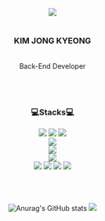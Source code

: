 <div align = "center">
<img src="https://capsule-render.vercel.app/api?type=waving&color=5882FA&height=150&section=header&text=&fontSize=0" />
</div>

<div align = "center">
  <br>
  <h3>KIM JONG KYEONG</h3>
   <br>
  Back-End Developer
   <br>
   <br>
   <br>
   <br>
</div>

<div align="center">
<h3>💻Stacks💻</h3> 
<img src="https://img.shields.io/badge/java-EF5C55?style=for-the-badge&logo=java&logoColor=white">
<img src="https://img.shields.io/badge/c-A8B9CC?style=for-the-badge&logo=c&logoColor=white">
<img src="https://img.shields.io/badge/python-3776AB?style=for-the-badge&logo=python&logoColor=white"> 
  <br>
<img src="https://img.shields.io/badge/spring boot-6DB33F?style=for-the-badge&logo=springboot&logoColor=white">
  <br>
<img src="https://img.shields.io/badge/mysql-4479A1?style=for-the-badge&logo=mysql&logoColor=white"> 
  <br>
<img src="https://img.shields.io/badge/AWS-FF9900?style=for-the-badge&logo=amazon aws&logoColor=white">
  <br>
<img src="https://img.shields.io/badge/github-000000?style=for-the-badge&logo=github&logoColor=white">
<img src="https://img.shields.io/badge/git-F05032?style=for-the-badge&logo=git&logoColor=white">
<img src="https://img.shields.io/badge/figma-941711?style=for-the-badge&logo=figma&logoColor=white">
<img src="https://img.shields.io/badge/notion-000000?style=for-the-badge&logo=notion&logoColor=white">
</div>


<div align = "center">

<br>
<br>
<br>
  
![Anurag's GitHub stats](https://github-readme-stats.vercel.app/api?username=JONG-KYEONG&hide=contribs,prs&show_icons=true&theme=graywhite)
<img src="https://capsule-render.vercel.app/api?type=waving&color=5882FA&height=100&section=footer&text=&fontSize=0" />
  
</div>
